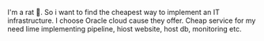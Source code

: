 
I'm a rat 🐀. So i want to find the cheapest way to implement an IT  infrastructure. I choose Oracle cloud cause they  offer. Cheap service for my need lime implementing pipeline, hiost website, host db, monitoring etc. 


